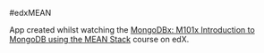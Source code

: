 #edxMEAN

App created whilst watching the [MongoDBx: M101x Introduction to MongoDB using the MEAN Stack](https://courses.edx.org/courses/course-v1:MongoDBx+M101x+2T2016) course on edX.
